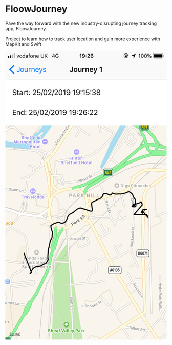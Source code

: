 # FloowJourney

Pave the way forward with the new industry-disrupting journey tracking app, FloowJourney.

Project to learn how to track user location and gain more experience with MapKit and Swift

![](screenshot.PNG)
